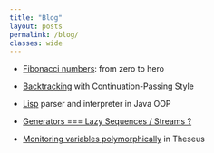 ```yaml
---
title: "Blog"
layout: posts
permalink: /blog/
classes: wide
---
```


<!-- @TODO: ``+ [`` -->

+ [Fibonacci numbers](https://www.nayuki.io/page/fast-fibonacci-algorithms): from zero to hero

+ [Backtracking](https://github.com/baioc/wolkenkuro/blob/master/src/backtrack.scm) with Continuation-Passing Style

+ [Lisp](https://github.com/baioc/ArchwizardDuel/blob/master/src/main/java/br/ufsc/ine/archwizardduel/Interpreter.java) parser and interpreter in Java OOP

+ [Generators === Lazy Sequences / Streams ?](https://docs.racket-lang.org/guide/for.html)

+ [Monitoring variables polymorphically](https://gitlab.com/snippets/1915332) in Theseus

<!-- @XXX: https://portfoliohub.umihi.co/?page=1&location=(20)Brazil -->
